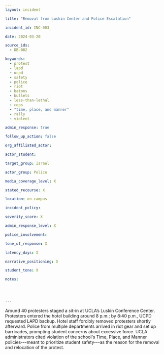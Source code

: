 ```yaml
---
layout: incident

title: "Removal from Luskin Center and Police Escalation"

incident_id: INC-003

date: 2024-03-20

source_ids:
  - DB-002

keywords:
  - protest
  - lapd
  - ucpd
  - safety
  - police
  - riot
  - batons
  - bullets
  - less-than-lethal
  - cops
  - "time, place, and manner"
  - rally
  - violent

admin_response: true

follow_up_action: false

org_affiliated_actor:

actor_student:

target_group: Israel

actor_group: Police

media_coverage_level: X

stated_recourse: X

location: on-campus

incident_policy:

severity_score: X

admin_response_level: X

police_involvement: 

tone_of_response: X 

latency_days: X

narrative_positioning: X

student_tone: X 

notes: 




---
```


Around 40 protesters staged a sit-in at UCLA’s Luskin Conference Center. Protesters entered the hotel building around 8 p.m.; by 8:40 p.m., UCPD requested LAPD backup. Hotel staff forcibly removed protesters shortly afterward. Police from multiple departments arrived in riot gear and set up barricades, prompting student concerns about excessive force. UCLA administrators cited violation of the school's Time, Place, and Manner policies---meant to prioritize student safety---as the reason for the removal and relocation of the protest. 